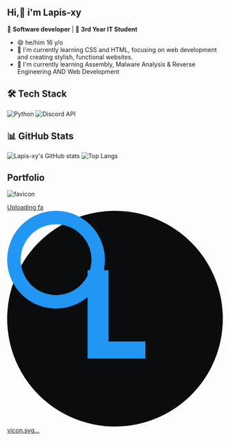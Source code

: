 ## Hi,👋 i'm Lapis-xy 

🎯 **Software developer** | 🤖 **3rd Year IT Student**
- 😄 he/him 16 y/o
- 🔭 I'm currently learning CSS and HTML, focusing on web development and creating stylish, functional websites.
- 🌱 I'm currently learning Assembly, Malware Analysis & Reverse Engineering AND Web Development

## 🛠️ **Tech Stack**

![Python](https://img.shields.io/badge/Python-3776AB?style=for-the-badge&logo=python&logoColor=white)
![Discord API](https://img.shields.io/badge/Discord-7289DA?style=for-the-badge&logo=discord&logoColor=white)



## 📊 **GitHub Stats**


![Lapis-xy's GitHub stats](https://github-readme-stats.vercel.app/api?username=Lapis-xy&show_icons=true&theme=dark&hide_title=true)
![Top Langs](https://github-readme-stats.vercel.app/api/top-langs/?username=Lapis-xy&layout=compact&theme=dark)

## Portfolio


![favicon](https://github.com/user-attachments/assets/4cd2d4da-0e3b-42cc-93ee-910625fe611e)


[Uploading fa<?xml version="1.0" encoding="UTF-8"?>
<svg xmlns="http://www.w3.org/2000/svg" viewBox="0 0 128 128">
  <defs>
    <style>
      .bg{fill:#0b0c0d}
      .stroke{fill:none;stroke:#2196f3;stroke-width:8}
      .letter{fill:#2196f3;font-family:'Nunito', 'Inter', Arial, sans-serif;font-size:72px;font-weight:800;}
    </style>
  </defs>
  <rect class="bg" x="0" y="0" width="128" height="128" rx="64" ry="64"/>
  <rect class="stroke" x="4" y="4" width="50" height="50" rx="60" ry="60"/>
  <text class="letter" x="64" y="68" text-anchor="middle" dominant-baseline="middle">L</text>
</svg>
vicon.svg…]()




<!--
**Lapis-xy/Lapis-xy** is a ✨ _special_ ✨ repository because its `README.md` (this file) appears on your GitHub profile.

Here are some ideas to get you started:

- 🔭 I’m currently working on ...
- 🌱 I’m currently learning ...
- 👯 I’m looking to collaborate on ...
- 🤔 I’m looking for help with ...
- 💬 Ask me about ...
- 📫 How to reach me: ...
- 😄 Pronouns: ...
- ⚡ Fun fact: ...
-->

